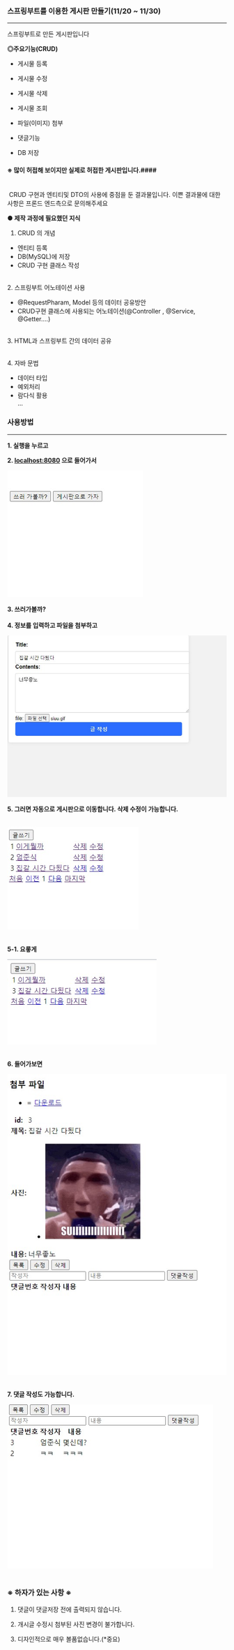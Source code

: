 ### 스프링부트를 이용한 게시판 만들기(11/20 ~ 11/30)

---

스프링부트로 만든 게시판입니다

__◎주요기능(CRUD)__
- 게시물 등록
- 게시물 수정
- 게시물 삭제
- 게시물 조회

- 파일(이미지) 첨부
- 댓글기능
- DB 저장


#### ※ 많이 허접해 보이지만 실제로 허접한 게시판입니다.####

<br> &nbsp;CRUD 구현과 엔티티및 DTO의 사용에 중점을 둔 결과물입니다.
이쁜 결과물에 대한 사항은 프론드 엔드측으로 문의해주세요



__● 제작 과정에 필요했던 지식__

1. CRUD 의 개념

 - 엔티티 등록
 - DB(MySQL)에 저장
 - CRUD 구현 클래스 작성

<br>2. 스프링부트 어노테이션 사용
  - @RequestPharam, Model 등의 데이터 공유방안
  - CRUD구현 클래스에 사용되는 어노테이션(@Controller , @Service, @Getter....)

<br> 3. HTML과 스프링부트 간의 데이터 공유

<br> 4. 자바 문법
 - 데이터 타입
 - 예외처리
 - 람다식 활용
 <br>...


### __사용방법__
---

__1. 실행을 누르고__

__2. [localhost:8080](http://localhost:8080/) 으로 들어가서__

<div class="test_image">
  <img src="./imgs/1.jpg">
</div>

__3. 쓰러가볼까?__<br>
<br>
__4. 정보를 입력하고 파일을 첨부하고__<br>

<div class="test_image">
  <img src="./imgs/2.jpg">
</div>

__5. 그러면 자동으로 게시판으로 이동합니다. 삭제 수정이 가능합니다.__<br>

<br>
<div class="test_image">
  <img src="./imgs/3.jpg">
</div><br>

__5-1. 요롷게__

<div class="test_image">
  <img src="./imgs/6.jpg">
</div>


<br>__6. 들어가보면__

<div class="test_image">
  <img src="./imgs/4.jpg">
</div> <br>

__7. 댓글 작성도 가능합니다.__

<div class="test_image">
  <img src="./imgs/5.jpg">
</div> <br>


### ※ 하자가 있는 사항 ※ <br>


1. 댓글이 댓글저장 전에 출력되지 않습니다.

2. 개시글 수정시 첨부된 사진 변경이 불가합니다.

3. 디자인적으로 매우 볼품없습니다.(*중요)
